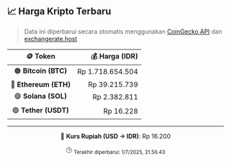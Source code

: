 

<!-- HARGA_KRIPTO -->
## 📈 Harga Kripto Terbaru

> Data ini diperbarui secara otomatis menggunakan [CoinGecko API](https://www.coingecko.com/) dan [exchangerate.host](https://exchangerate.host/)

<div align="center">

| 🪙 Token | 💰 Harga (IDR) |
|:------:|---------------:|
| 🟠 **Bitcoin (BTC)**   | Rp 1.718.654.504 |
| 🔵 **Ethereum (ETH)**  | Rp 39.215.739 |
| 🟣 **Solana (SOL)**    | Rp 2.382.811 |
| 🟢 **Tether (USDT)**   | Rp 16.228 |

---

💱 **Kurs Rupiah (USD → IDR)**: Rp 16.200

🕒 <sub>Terakhir diperbarui: 1/7/2025, 21.56.43</sub>

</div>
<!-- /HARGA_KRIPTO -->
